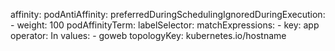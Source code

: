 
affinity:
podAntiAffinity:
    preferredDuringSchedulingIgnoredDuringExecution:
    - weight: 100
        podAffinityTerm:
        labelSelector:
            matchExpressions:
            - key: app
                operator: In
                values:
                - goweb
        topologyKey: kubernetes.io/hostname


